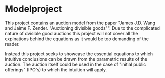 # Modelproject

This project contains an auction model from the paper "James J.D. Wang and Jaime F. Zender. "Auctioning divisible goods"". Due to the complicated nature of dvisible good auctions this project will not cover all the explnations behind the equations as it would be too demanding of the reader. 

Instead this project seeks to showcase the essential equations to which intuitive conclusions can be drawn from the parametric results of the auction. The auction itself could be used in the case of "initial public offerings" (IPO's) to which the intuition will apply.
